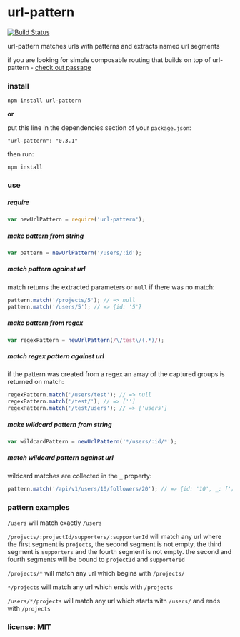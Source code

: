 # url-pattern

[![Build Status](https://travis-ci.org/snd/url-pattern.png)](https://travis-ci.org/snd/url-pattern)

url-pattern matches urls with patterns and extracts named url segments

if you are looking for simple composable routing that builds on top of url-pattern - [check out passage](https://github.com/snd/passage)

### install

```
npm install url-pattern
```

**or**

put this line in the dependencies section of your `package.json`:

```
"url-pattern": "0.3.1"
```

then run:

```
npm install
```

### use

##### require

```javascript
var newUrlPattern = require('url-pattern');
```

##### make pattern from string

```javascript
var pattern = newUrlPattern('/users/:id');
```

##### match pattern against url

match returns the extracted parameters or `null` if there was no match:

```javascript
pattern.match('/projects/5'); // => null
pattern.match('/users/5'); // => {id: '5'}
```

##### make pattern from regex

```javascript
var regexPattern = newUrlPattern(/\/test\/(.*)/);
```

##### match regex pattern against url

if the pattern was created from a regex an array of the captured groups is returned on match:

```javascript
regexPattern.match('/users/test'); // => null
regexPattern.match('/test/'); // => ['']
regexPattern.match('/test/users'); // => ['users']
```

##### make wildcard pattern from string

```javascript
var wildcardPattern = newUrlPattern('*/users/:id/*');
```

##### match wildcard pattern against url

wildcard matches are collected in the `_` property:

```javascript
pattern.match('/api/v1/users/10/followers/20'); // => {id: '10', _: ['/api/v1', 'followers/20'}
```

### pattern examples

`/users` will match exactly `/users`

`/projects/:projectId/supporters/:supporterId` will match any url where the first
segment is `projects`, the second segment is not empty, the third segment is
`supporters` and the fourth segment is not empty. the second and fourth segments will be bound
to `projectId` and `supporterId`

`/projects/*` will match any url which begins with `/projects/`

`*/projects` will match any url which ends with `/projects`

`/users/*/projects` will match any url which starts with `/users/` and ends with `/projects`

### license: MIT
